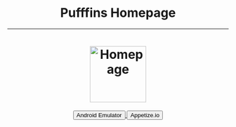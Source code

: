 <h1 align="center">Pufffins Homepage</h1>

<hr>

<h1 align="center">
	<a href="https://pufffins.github.io">
		<img align="center"
			width="128"
			alt="Homepage"
			src="https://user-images.githubusercontent.com/77994742/107253975-dae84280-6a04-11eb-88a6-8a63527d5c9a.png">
	</a>
</h1>


</p>
<p align="center">

<a href="https://pufffins.github.io/emulator">
	<button>Android Emulator</button>
</a>

<a href="https://appetize.io">
	<button>Appetize.io</button>
</a>
<!--
<a href="https://discord.com/invite/XQDfbfq">
	<img src="https://img.shields.io/discord/683793361123016755.svg?color=7289da&label=Discord&logo=discord&style=flat-square">
</a>
<!--
<a href="https://github.com/Prodigy-Hacking/ProdigyMathGameHacking/graphs/contributors">
	<img src="https://img.shields.io/github/contributors/Prodigy-Hacking/ProdigyMathGameHacking.svg?style=flat">
</a>
<!--
<a href="https://github.com/Prodigy-Hacking/ProdigyMathGameHacking/blob/master/LICENSE">
	<img src="https://img.shields.io/badge/License-MPL%20v2.0-yellow.svg">
</a>
<!--
<a href="https://github.com/Prodigy-Hacking/ProdigyMathGameHacking/pulse">
	<img src="https://img.shields.io/github/commit-activity/m/Prodigy-Hacking/ProdigyMathGameHacking">
</a>

</p>





<h1>About Me</h1>
<p>I make webpages and I code.</p>

